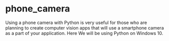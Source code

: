 # phone_camera
Using a phone camera with Python is very useful for those who are planning to create computer vision apps that will use a smartphone camera as a part of your application. Here We will be using Python on Windows 10.
